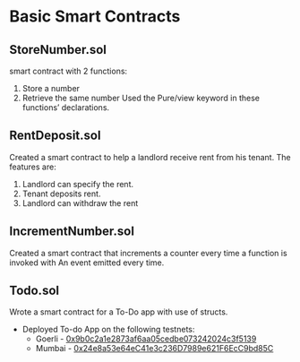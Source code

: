 # Basic Smart Contracts

## StoreNumber.sol
smart contract  with 2 functions:
1. Store a number
2. Retrieve the same number
Used the Pure/view keyword in these functions’ declarations.


## RentDeposit.sol
Created a smart contract to help a landlord receive rent from his tenant. The features are:
1. Landlord can specify the rent.
2. Tenant deposits rent.
3. Landlord can withdraw the rent

## IncrementNumber.sol
Created a smart contract that increments a counter every time a function is invoked with An event
emitted every time.

## Todo.sol
Wrote a smart contract for a To-Do app with use of structs.

- Deployed To-do App on the following testnets:
    - Goerli - [0x9b0c2a1e2873af6aa05cedbe073242024c3f5139](https://mumbai.polygonscan.com/address/0x24e8a53e64ec41e3c236d7989e621f6ecc9bd85c)
    - Mumbai - [0x24e8a53e64eC41e3c236D7989e621F6EcC9bd85C](https://goerli.etherscan.io/address/0x9b0c2a1e2873af6aa05cedbe073242024c3f5139)